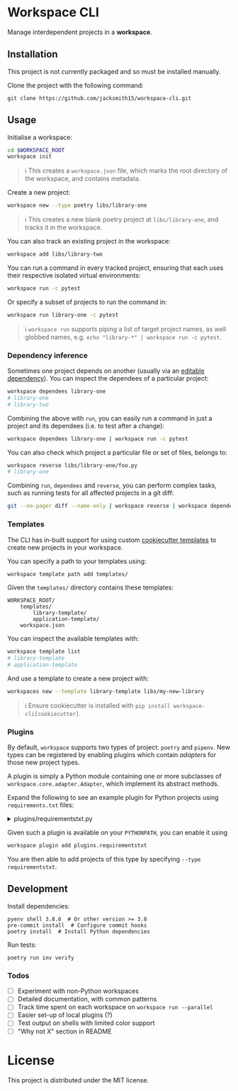 # Workspace CLI

Manage interdependent projects in a **workspace**.

## Installation

This project is not currently packaged and so must be installed manually.

Clone the project with the following command:
```
git clone https://github.com/jacksmith15/workspace-cli.git
```

## Usage

Initialise a workspace:

```bash
cd $WORKSPACE_ROOT
workspace init
```

> :information_source: This creates a `workspace.json` file, which marks the root directory of the workspace, and contains metadata.

Create a new project:

```bash
workspace new --type poetry libs/library-one
```

> :information_source: This creates a new blank poetry project at `libs/library-one`, and tracks it in the workspace.

You can also track an existing project in the workspace:

```bash
workspace add libs/library-two
```

You can run a command in every tracked project, ensuring that each uses their respective isolated virtual environments:

```bash
workspace run -c pytest
```

Or specify a subset of projects to run the command in:

```bash
workspace run library-one -c pytest
```

> :information_source: `workspace run` supports piping a list of target project names, as well globbed names, e.g. `echo "library-*" | workspace run -c pytest`.


### Dependency inference

Sometimes one project depends on another (usually via an [editable dependency](https://pip.pypa.io/en/stable/cli/pip_install/#editable-installs)). You can inspect the dependees of a particular project:

```bash
workspace dependees library-one
# library-one
# library-two
```

Combining the above with `run`, you can easily run a command in just a project and its dependees (i.e. to test after a change):

```bash
workspace dependees library-one | workspace run -c pytest
```

You can also check which project a particular file or set of files, belongs to:

```bash
workspace reverse libs/library-one/foo.py
# library-one
```

Combining `run`, `dependees` and `reverse`, you can perform complex tasks, such as running tests for all affected projects in a git diff:

```bash
git --no-pager diff --name-only | workspace reverse | workspace dependees | workspace run -c 'pytest'
```

### Templates

The CLI has in-built support for using custom [cookiecutter templates](https://github.com/cookiecutter/cookiecutter) to create new projects in your workspace.

You can specify a path to your templates using:

```bash
workspace template path add templates/
```

Given the `templates/` directory contains these templates:

```
WORKSPACE_ROOT/
    templates/
        library-template/
        application-template/
    workspace.json
```

You can inspect the available templates with:

```bash
workspace template list
# library-template
# application-template
```

And use a template to create a new project with:

```bash
workspaces new --template library-template libs/my-new-library
```

> :information_source: Ensure cookiecutter is installed with `pip install workspace-cli[cookiecutter]`.


### Plugins

By default, `workspace` supports two types of project: `poetry` and `pipenv`. New types can be registered by enabling plugins which contain _adapters_ for those new project types.

A plugin is simply a Python module containing one or more subclasses of `workspace.core.adapter.Adapter`, which implement its abstract methods.

Expand the following to see an example plugin for Python projects using `requirements.txt` files:

<details><summary>plugins/requirementstxt.py</summary>

```python
import os
import shlex
import subprocess
from typing import Set, Tuple

import requirements
from workspace.core.adapter import Adapter


class RequirementsTXTAdapter(Adapter, name="requirementstxt"):
    def validate(self):
        """Attempt to parse the requirements."""
        _ = self._requirements

    def run_args(self, command: str) -> Tuple[str, dict]:
        """Get modified command and kwargs that should be used when running inside the project."""
        command, kwargs = super().run_args(command)

        venv_path = self._ensure_virtualenv()
        env = os.environ.copy()
        env["VIRTUAL_ENV"] = str(venv_path)
        env["PATH"] = f"{venv_path/'bin'}:{env['PATH']}"
        kwargs["env"] = env

        return command, kwargs

    def sync(self, include_dev: bool = True) -> subprocess.CompletedProcess:
        """Sync dependencies of the project."""
        command = ["pip", "install", "-r", "requirements.txt"]
        if include_dev:
            command.extend(["-r", "requirements-dev.txt"])
        return self.run(shlex.join(command))

    def dependencies(self, include_dev: bool = True) -> Set[str]:
        """Get other workspaces this project depends upon."""
        deps = self._requirements["default"]
        if include_dev:
            deps.extend(self._requirements["dev"])
        results = set()
        for dep in deps:
            if dep.editable:
                path = (self._project.resolved_path / dep.path).resolve()
                project = self._project.root.get_project_by_path(path)
                if project:
                    results.add(project.name)
        return results

    @property
    def _requirements(self):
        """Parse the requirements files."""
        return {
            "default": list(requirements.parse((self._project.resolved_path / "requirements.txt").read_text())),
            "dev": list(requirements.parse((self._project.resolved_path / "requirements-dev.txt").read_text())),
        }

    def _ensure_virtualenv(self):
        """Ensure virtualenv exists."""
        venv_path = self._project.resolved_path / ".venv"
        if not (venv_path / "bin/python").exists():
            subprocess.run(["python", "-m", "venv", venv_path], check=True)
        return venv_path
```

</details>

Given such a plugin is available on your `PYTHONPATH`, you can enable it using

```bash
workspace plugin add plugins.requirementstxt
```

You are then able to add projects of this type by specifying `--type requirementstxt`.


## Development

Install dependencies:

```shell
pyenv shell 3.8.6  # Or other version >= 3.8
pre-commit install  # Configure commit hooks
poetry install  # Install Python dependencies
```

Run tests:

```shell
poetry run inv verify
```

### Todos

- [ ] Experiment with non-Python workspaces
- [ ] Detailed documentation, with common patterns
- [ ] Track time spent on each workspace on `workspace run --parallel`
- [ ] Easier set-up of local plugins (?)
- [ ] Test output on shells with limited color support
- [ ] "Why not X" section in README

# License
This project is distributed under the MIT license.
